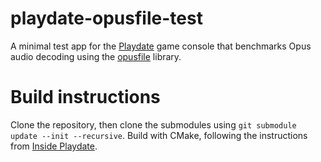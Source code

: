 # playdate-opusfile-test
A minimal test app for the [Playdate](https://play.date/) game console that benchmarks Opus audio decoding using the [opusfile](https://github.com/xiph/opusfile) library.

# Build instructions
Clone the repository, then clone the submodules using `git submodule update --init --recursive`. Build with CMake, following the instructions from [Inside Playdate](https://sdk.play.date/2.0.3/Inside%20Playdate%20with%20C.html#_command_line).